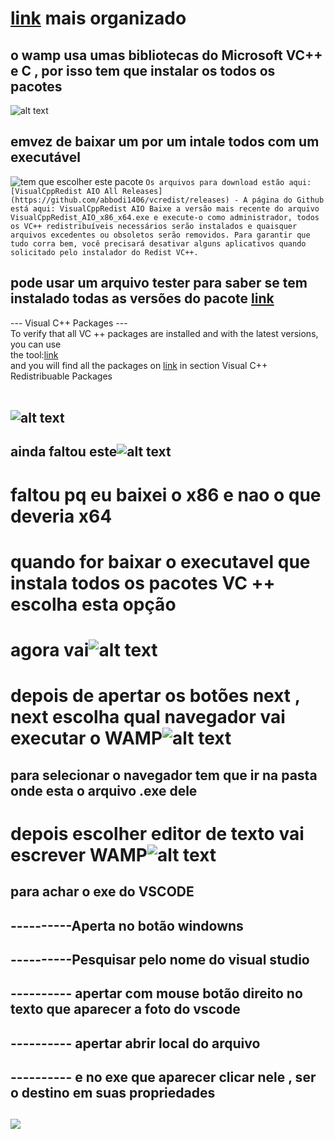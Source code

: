 # [link](https://wampserver.aviatechno.net/) mais organizado

## o wamp usa umas bibliotecas do Microsoft VC++ e C , por isso tem que instalar os todos os pacotes
![alt text](./instalarWAMP/image.png)
## emvez de baixar um por um intale todos com um executável
![tem que escolher este pacote](./instalarWAMP/image-3.png)
`Os arquivos para download estão aqui: [VisualCppRedist AIO All Releases](https://github.com/abbodi1406/vcredist/releases) - A página do Github está aqui: VisualCppRedist AIO
Baixe a versão mais recente do arquivo VisualCppRedist_AIO_x86_x64.exe e execute-o como administrador, todos os VC++ redistribuíveis necessários serão instalados e quaisquer arquivos excedentes ou obsoletos serão removidos. Para garantir que tudo corra bem, você precisará desativar alguns aplicativos quando solicitado pelo instalador do Redist VC++.`
## pode usar um arquivo tester para saber se tem instalado todas as versões do pacote [link](https://wampserver.aviatechno.net/)
--- Visual C++ Packages ---<br/>
To verify that all VC ++ packages are installed and with the latest versions, you can use<br/>
the tool:[link](https://wampserver.aviatechno.net/files/tools/check_vcredist.exe)<br/>
and you will find all the packages on [link](https://wampserver.aviatechno.net/) in section Visual C++ Redistribuable Packages<br/>
<br/>

## ![alt text](./instalarWAMP/image-1.png)

## ainda faltou este![alt text](./instalarWAMP/image-2.png)

# faltou pq eu baixei o x86 e nao o que deveria x64  
# quando for baixar o executavel que instala todos os pacotes VC ++ escolha esta opção

# agora vai![alt text](./instalarWAMP/image-4.png)

# depois de apertar os botões next , next escolha qual navegador vai executar o WAMP![alt text](./instalarWAMP/image-5.png)
## para selecionar o navegador tem que ir na pasta onde esta o arquivo .exe dele 
# depois escolher editor de texto vai escrever WAMP![alt text](./instalarWAMP/image-6.png)
## para achar o exe do VSCODE
## ----------Aperta no botão windowns
## ----------Pesquisar pelo nome do visual studio 
## ---------- apertar com mouse botão direito no texto que aparecer a foto do vscode
## ---------- apertar abrir local do arquivo
## ---------- e no exe que aparecer clicar nele , ser o destino em suas propriedades
## ![](./instalarWAMP/PROXIMOS_PASSOS.png)

